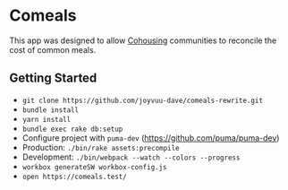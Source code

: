 # Comeals

This app was designed to allow
[Cohousing](https://en.wikipedia.org/wiki/Cohousing) communities to reconcile
the cost of common meals.

## Getting Started

- `git clone https://github.com/joyvuu-dave/comeals-rewrite.git`
- `bundle install`
- `yarn install`
- `bundle exec rake db:setup`
- Configure project with `puma-dev` (https://github.com/puma/puma-dev)
- Production: `./bin/rake assets:precompile`
- Development: `./bin/webpack --watch --colors --progress`
- `workbox generateSW workbox-config.js`
- `open https://comeals.test/`
